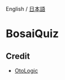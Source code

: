 English / [日本語](https://github.com/Yama-Haya/BosaiQuiz/blob/main/README_ja.md)

# BosaiQuiz

## Credit
- [OtoLogic](https://otologic.jp)
